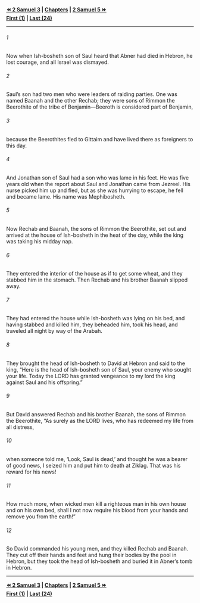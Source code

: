   
**[⏪ 2 Samuel 3](./2%20Samuel%203.md) | [Chapters](./_index.md) | [2 Samuel 5 ⏩](./2%20Samuel%205.md)**  
**[First (1)](./2%20Samuel%201.md) | [Last (24)](./2%20Samuel%2024.md)**  
  
---  
  
###### 1  
Now when Ish-bosheth son of Saul heard that Abner had died in Hebron, he lost courage, and all Israel was dismayed.  
  
###### 2  
Saul’s son had two men who were leaders of raiding parties. One was named Baanah and the other Rechab; they were sons of Rimmon the Beerothite of the tribe of Benjamin—Beeroth is considered part of Benjamin,  
  
###### 3  
because the Beerothites fled to Gittaim and have lived there as foreigners to this day.  
  
###### 4  
And Jonathan son of Saul had a son who was lame in his feet. He was five years old when the report about Saul and Jonathan came from Jezreel. His nurse picked him up and fled, but as she was hurrying to escape, he fell and became lame. His name was Mephibosheth.  
  
###### 5  
Now Rechab and Baanah, the sons of Rimmon the Beerothite, set out and arrived at the house of Ish-bosheth in the heat of the day, while the king was taking his midday nap.  
  
###### 6  
They entered the interior of the house as if to get some wheat, and they stabbed him in the stomach. Then Rechab and his brother Baanah slipped away.  
  
###### 7  
They had entered the house while Ish-bosheth was lying on his bed, and having stabbed and killed him, they beheaded him, took his head, and traveled all night by way of the Arabah.  
  
###### 8  
They brought the head of Ish-bosheth to David at Hebron and said to the king, “Here is the head of Ish-bosheth son of Saul, your enemy who sought your life. Today the LORD has granted vengeance to my lord the king against Saul and his offspring.”  
  
###### 9  
But David answered Rechab and his brother Baanah, the sons of Rimmon the Beerothite, “As surely as the LORD lives, who has redeemed my life from all distress,  
  
###### 10  
when someone told me, ‘Look, Saul is dead,’ and thought he was a bearer of good news, I seized him and put him to death at Ziklag. That was his reward for his news!  
  
###### 11  
How much more, when wicked men kill a righteous man in his own house and on his own bed, shall I not now require his blood from your hands and remove you from the earth!”  
  
###### 12  
So David commanded his young men, and they killed Rechab and Baanah. They cut off their hands and feet and hung their bodies by the pool in Hebron, but they took the head of Ish-bosheth and buried it in Abner’s tomb in Hebron.  
  
  
---  
  
**[⏪ 2 Samuel 3](./2%20Samuel%203.md) | [Chapters](./_index.md) | [2 Samuel 5 ⏩](./2%20Samuel%205.md)**  
**[First (1)](./2%20Samuel%201.md) | [Last (24)](./2%20Samuel%2024.md)**  
  
